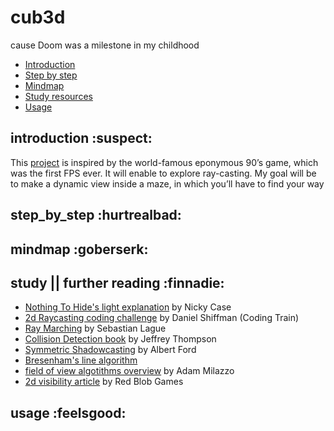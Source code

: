 # cub3d
cause Doom was a milestone in my childhood

* [Introduction](#introduction)
* [Step by step](#step_by_step)
* [Mindmap](#mindmap) 
* [Study resources](#study)
* [Usage](#usage)

## introduction :suspect:

This [project](https://github.com/paulahemsi/cub3d/blob/main/en.subject.pdf) is inspired by the world-famous eponymous 90’s game, which was the first FPS ever. It will enable to explore ray-casting. My goal will be to make a dynamic view inside a maze, in which you’ll have to find your way

## step_by_step :hurtrealbad:


## mindmap :goberserk:


## study || further reading :finnadie:

* [Nothing To Hide's light explanation](https://ncase.me/sight-and-light/) by Nicky Case 
* [2d Raycasting coding challenge](https://www.youtube.com/watch?v=TOEi6T2mtHo) by Daniel Shiffman (Coding Train)
* [Ray Marching](https://www.youtube.com/watch?v=Cp5WWtMoeKg) by Sebastian Lague
* [Collision Detection book](http://www.jeffreythompson.org/collision-detection/) by Jeffrey Thompson
* [Symmetric Shadowcasting](https://www.albertford.com/shadowcasting/) by Albert Ford
* [Bresenham's line algorithm](https://en.wikipedia.org/wiki/Bresenham%27s_line_algorithm)
* [field of view algotithms overview](http://www.adammil.net/blog/v125_Roguelike_Vision_Algorithms.html) by Adam Milazzo
* [2d visibility article](https://www.redblobgames.com/articles/visibility/) by Red Blob Games
 
## usage :feelsgood:



